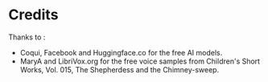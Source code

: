 # Credits

Thanks to :
- Coqui, Facebook and Huggingface.co for the free AI models.
- MaryA and LibriVox.org for the free voice samples from Children's Short Works, Vol. 015, The Shepherdess and the Chimney-sweep.